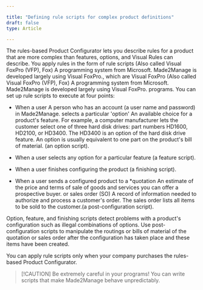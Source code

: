 ```yaml
---

title: "Defining rule scripts for complex product definitions"
draft: false
type: Article

---
```


The rules-based Product Configurator lets you describe rules for a product that are more complex than features, options, and Visual Rules can describe. You apply rules in the form of rule scripts (Also called Visual FoxPro (VFP), Fox) A programming system from Microsoft. Made2Manage is developed largely using Visual FoxPro., which are Visual FoxPro (Also called Visual FoxPro (VFP), Fox) A programming system from Microsoft. Made2Manage is developed largely using Visual FoxPro. programs. You can set up rule scripts to execute at four points:

- When a user A person who has an account (a user name and password) in Made2Manage. selects a particular 'option' An available choice for a product's feature. For example, a computer manufacturer lets the customer select one of three hard disk drives: part numbers HD1600, HD2100, or HD3400. The HD3400 is an option of the hard disk drive feature. An option is usually equivalent to one part on the product's bill of material. (an option script).

- When a user selects any option for a particular feature (a feature script).

- When a user finishes configuring the product (a finishing script).

- When a user sends a configured product to a *quotation An estimate of the price and terms of sale of goods and services you can offer a prospective buyer. or sales order (SO) A record of information needed to authorize and process a customer's order. The sales order lists all items to be sold to the customer.(a post-configuration script).

Option, feature, and finishing scripts detect problems with a product's configuration such as illegal combinations of options. Use post-configuration scripts to manipulate the routings or bills of material of the quotation or sales order after the configuration has taken place and these items have been created.


You can apply rule scripts only when your company purchases the rules-based Product Configurator.


> [!CAUTION] Be extremely careful in your programs! You can write scripts that make Made2Manage behave unpredictably.

​